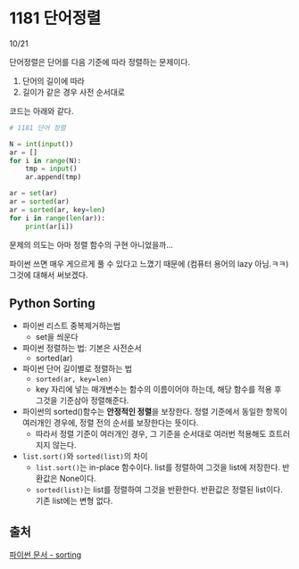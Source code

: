# 1181 단어정렬

10/21



단어정렬은 단어를 다음 기준에 따라 정렬하는 문제이다. 

1. 단어의 길이에 따라
2. 길이가 같은 경우 사전 순서대로



코드는 아래와 같다.

```python
# 1181 단어 정렬

N = int(input())
ar = []
for i in range(N):
    tmp = input()
    ar.append(tmp)

ar = set(ar)
ar = sorted(ar)
ar = sorted(ar, key=len)
for i in range(len(ar)):
    print(ar[i])
```



문제의 의도는 아마 정렬 함수의 구현 아니었을까...

파이썬 쓰면 매우 게으르게 풀 수 있다고 느꼈기 때문에 (컴퓨터 용어의 lazy 아님.ㅋㅋ) 그것에 대해서 써보겠다.



## Python Sorting

* 파이썬 리스트 중복제거하는법 
  * set을 씌운다
* 파이썬 정렬하는 법: 기본은 사전순서
  * sorted(ar)
* 파이썬 단어 길이별로 정렬하는 법
  * `sorted(ar, key=len)`
  * key 자리에 넣는 매개변수는 함수의 이름이어야 하는데, 해당 함수를 적용 후 그것을 기준삼아 정렬해준다.
* 파이썬의 sorted()함수는 **안정적인 정렬**을 보장한다. 정렬 기준에서 동일한 항목이 여러개인 경우에, 정렬 전의 순서를 보장한다는 뜻이다.
  * 따라서 정렬 기준이 여러개인 경우, 그 기준을 순서대로 여러번 적용해도 흐트러지지 않는다.
* `list.sort()`와 `sorted(list)`의 차이
  * `list.sort()`는 in-place 함수이다. list를 정렬하여 그것을 list에 저장한다. 반환값은 None이다.
  * `sorted(list)`는 list를 정렬하여 그것을 반환한다. 반환값은 정렬된 list이다. 기존 list에는 변형 없다.

## 출처

[파이썬 문서 - sorting](https://docs.python.org/ko/3/howto/sorting.html)